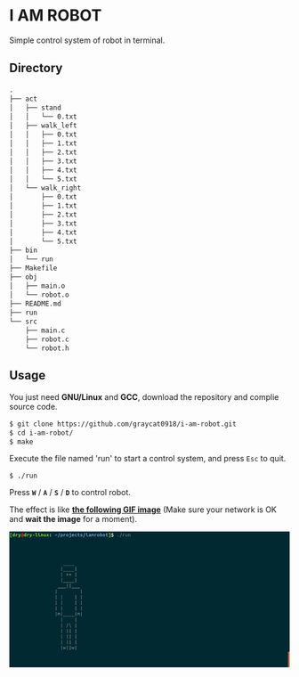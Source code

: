 # I AM ROBOT

Simple control system of robot in terminal.

## Directory

```shell
.
├── act
│   ├── stand
│   │   └── 0.txt
│   ├── walk_left
│   │   ├── 0.txt
│   │   ├── 1.txt
│   │   ├── 2.txt
│   │   ├── 3.txt
│   │   ├── 4.txt
│   │   └── 5.txt
│   └── walk_right
│       ├── 0.txt
│       ├── 1.txt
│       ├── 2.txt
│       ├── 3.txt
│       ├── 4.txt
│       └── 5.txt
├── bin
│   └── run
├── Makefile
├── obj
│   ├── main.o
│   └── robot.o
├── README.md
├── run
└── src
    ├── main.c
    ├── robot.c
    └── robot.h
```

## Usage

You just need **GNU/Linux** and **GCC**, download the repository and complie source code.

```shell
$ git clone https://github.com/graycat0918/i-am-robot.git
$ cd i-am-robot/
$ make
```
Execute the file named 'run' to start a control system, and press `Esc` to quit.

```shell
$ ./run
```
Press **`W`** / **`A`** / **`S`** / **`D`** to control robot.

The effect is like **[the following GIF image](https://github.com/graycat0918/i-am-robot/blob/master/img/ctrl-sys.gif)** (Make sure your network is OK and **wait the image** for a moment).

![ctrl-sys.gif](./img/ctrl-sys.gif)
